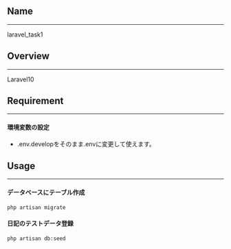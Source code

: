 ## Name
***
laravel_task1

## Overview
***
Laravel10

## Requirement
***
#### 環境変数の設定
- .env.developをそのまま.envに変更して使えます。

## Usage
***
#### データベースにテーブル作成
```
php artisan migrate
```

#### 日記のテストデータ登録
```
php artisan db:seed
```